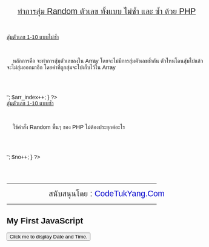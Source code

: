 
<html>

<head>
<meta http-equiv="Content-Type" content="text/html; charset=tis-620">
<title>ทำการสุ่ม Random ตัวเลข ทั้งแบบ ไม่ซ้ำ และ ซ้ำ ด้วย PHP</title>
<STYLE type=text/css>
  A:link { color: #0000cc; text-decoration:none}
  A:visited {color: #0000cc; text-decoration: none}
  A:hover {color: red; text-decoration: none}
 </STYLE>
<style type="text/css">
<!--
small { font-family: Arial, Helvetica, sans-serif; font-size: 8pt; } 
input, textarea { font-family: Arial, Helvetica, sans-serif; font-size: 9pt; } 
b { font-family: Arial, Helvetica, sans-serif; font-size: 12pt; } 
big { font-family: Arial, Helvetica, sans-serif; font-size: 16pt; } 
strong { font-family: Arial, Helvetica, sans-serif; font-size: 11pt; font-weight : extra-bold; } 
font, td { font-family: Arial, Helvetica, sans-serif; font-size: 11pt; } 
BODY { font-size: 11pt; font-family: Arial, Helvetica, sans-serif; } 
-->
</style>

</head>
<!DOCTYPE html>
<html>
<body>
<center><u><big>ทำการสุ่ม Random ตัวเลข ทั้งแบบ ไม่ซ้ำ และ ซ้ำ ด้วย PHP</big></u></center>

<br><br>
<u>สุ่มตัวเลข 1-10 แบบไม่ซ้ำ</u>

<br><br>&nbsp;&nbsp;&nbsp;&nbsp;หลักการคือ จะทำการสุ่มตัวเลขลงใน Array โดยจะไม่มีการสุ่มตัวเลขซ้ำกัน ตัวไหนโดนสุ่มไปแล้ว จะไม่สุ่มออกมาอีก โดยค่าที่ถูกสุ่มจะไปเก็บไว้ใน Array


<br><br>
<?php

$arr_random_number = range(1,10); // คือกำหนดช่วงของตัวเลขที่ต้องการให้สุ่มออกมาก่อน

shuffle($arr_random_number); // เป็นคำสั่งสลับแต่ละแหน่งของข้อมูลใน Array แบบ Random

$arr_index = 0;

foreach ($arr_random_number as $text_tmp)
{
     echo "\$arr_random_number[$arr_index] = ".$text_tmp."<br>"; 
     $arr_index++;
}

?>

<br>
<u>สุ่มตัวเลข 1-10 แบบซ้ำ</u>

<br><br>&nbsp;&nbsp;&nbsp;&nbsp;ใช้คำสั่ง Random พื้นๆ ของ PHP ไม่ต้องประยุกต์อะไร

<br><br>

<?

$no = 1;

for($i=0;$i<10;$i++)
{
     echo "สุ่มครั้งที่ $no = ".rand (1,10)."<br>"; 
     $no++;
}

?>

<br><br>
<hr width="75%">
<center><big>สนับสนุนโดย : <a href="http://www.codetukyang.com" target="_blank">CodeTukYang.Com</a></big></center>
<hr width="75%">
</body>

</html>

<h2>My First JavaScript</h2>

<button type="button"
onclick="document.getElementById('demo').innerHTML = Date()">
Click me to display Date and Time.</button>

<p id="demo"></p>

</body>
</html> 

